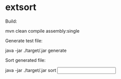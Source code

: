 # extsort

Build:

mvn clean compile assembly:single

Generate test file:

java -jar ./target/<filename>.jar generate <output file name> <lines in file> <line length>

Sort generated file:

java -jar ./target/<filename>.jar sort <input file name> <subfile lines amount>
